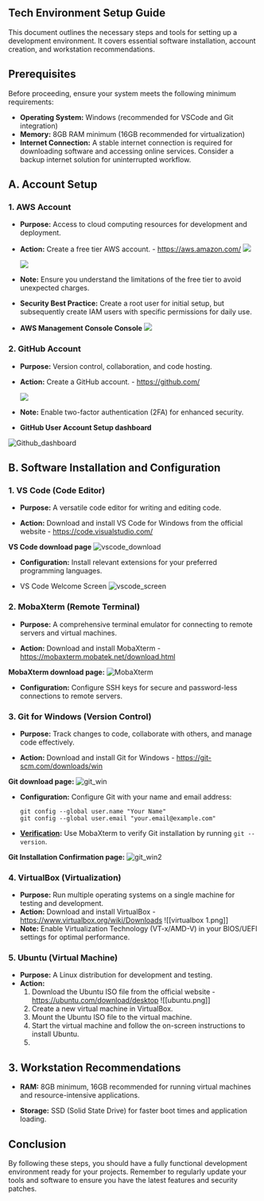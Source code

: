 
## Tech Environment Setup Guide

This document outlines the necessary steps and tools for setting up a development environment. It covers essential software installation, account creation, and workstation recommendations.

## Prerequisites

Before proceeding, ensure your system meets the following minimum requirements:

*   **Operating System:** Windows (recommended for VSCode and Git integration)
*   **Memory:** 8GB RAM minimum (16GB recommended for virtualization)
*   **Internet Connection:** A stable internet connection is required for downloading software and accessing online services. Consider a backup internet solution for uninterrupted workflow.

## A. Account Setup

### 1. AWS Account

*   **Purpose:** Access to cloud computing resources for development and deployment.
  
*   **Action:** Create a free tier AWS account. - https://aws.amazon.com/
    ![](https://github.com/istephenmichael/DevOps/blob/713a0f7e0b4d5e184816a4879287c579bf77219e/mini-projects/aws_free_tier.png)

    ![](https://github.com/istephenmichael/DevOps/blob/713a0f7e0b4d5e184816a4879287c579bf77219e/mini-projects/aws_signin.png)
  
*   **Note:** Ensure you understand the limitations of the free tier to avoid unexpected charges.
  
*   **Security Best Practice:** Create a root user for initial setup, but subsequently create IAM users with specific permissions for daily use.
  
* **AWS Management Console Console**
 ![](https://github.com/istephenmichael/DevOps/blob/e7114b839be95e6d8869b04a56869ccb0a8c1c0c/mini-projects/awsconsole.png)



### 2. GitHub Account

*   **Purpose:** Version control, collaboration, and code hosting.
  
*   **Action:** Create a GitHub account. - https://github.com/

     ![](https://github.com/istephenmichael/DevOps/blob/3fcb44acccca383659015c8c428ca8a23562b73f/mini-projects/github_home.png)
  
*   **Note:** Enable two-factor authentication (2FA) for enhanced security.
  
*  **GitHub User Account Setup dashboard**

  ![Github_dashboard](https://github.com/istephenmichael/DevOps/blob/ecf36556325819cdc3768f68cf34989ecd402644/mini-projects/githubnew.png)


## B. Software Installation and Configuration![]()

### 1. VS Code (Code Editor)

*   **Purpose:** A versatile code editor for writing and editing code.
  
*   **Action:** Download and install VS Code for Windows from the official website - https://code.visualstudio.com/
  
  **VS Code download page**
   ![vscode_download](https://github.com/istephenmichael/DevOps/blob/21372abac13f4439afb8d583882013ff769e32c8/mini-projects/vscode01.png)
  
*   **Configuration:** Install relevant extensions for your preferred programming languages.
  
* VS Code Welcome Screen
  ![vscode_screen](https://github.com/istephenmichael/DevOps/blob/21372abac13f4439afb8d583882013ff769e32c8/mini-projects/vscode02.png)

### 2. MobaXterm (Remote Terminal)

*   **Purpose:** A comprehensive terminal emulator for connecting to remote servers and virtual machines.
  
*   **Action:** Download and install MobaXterm - https://mobaxterm.mobatek.net/download.html
  
  **MobaXterm download page:** 
  ![MobaXterm](https://github.com/istephenmichael/DevOps/blob/21372abac13f4439afb8d583882013ff769e32c8/mini-projects/mobaxterm.png)
  
* **Configuration:** Configure SSH keys for secure and password-less connections to remote servers.

### 3. Git for Windows (Version Control)

*   **Purpose:** Track changes to code, collaborate with others, and manage code effectively.
  
*   **Action:** Download and install Git for Windows - https://git-scm.com/downloads/win
  
  **Git download page:** 
![git_win](https://github.com/istephenmichael/DevOps/blob/21372abac13f4439afb8d583882013ff769e32c8/mini-projects/git.png)

*   **Configuration:** Configure Git with your name and email address:

    ```
    git config --global user.name "Your Name"
    git config --global user.email "your.email@example.com"
    ```
*   **[Verification](pplx://action/followup):** Use MobaXterm to verify Git installation by running `git --version`.
  
  **Git Installation Confirmation page:** 
![git_win2](https://github.com/istephenmichael/DevOps/blob/21372abac13f4439afb8d583882013ff769e32c8/mini-projects/git-version.png)

### 4. VirtualBox (Virtualization)

*   **Purpose:** Run multiple operating systems on a single machine for testing and development.
*   **Action:** Download and install VirtualBox - https://www.virtualbox.org/wiki/Downloads
  ![[virtualbox 1.png]]
*   **Note:** Enable Virtualization Technology (VT-x/AMD-V) in your BIOS/UEFI settings for optimal performance.

### 5. Ubuntu (Virtual Machine)

*   **Purpose:** A Linux distribution for development and testing.
*  **Action:**
    1.  Download the Ubuntu ISO file from the official website - https://ubuntu.com/download/desktop
    ![[ubuntu.png]]
    2.  Create a new virtual machine in VirtualBox.
    3.  Mount the Ubuntu ISO file to the virtual machine.
    4.  Start the virtual machine and follow the on-screen instructions to install Ubuntu.
    5.

## 3. Workstation Recommendations

*   **RAM:** 8GB minimum, 16GB recommended for running virtual machines and resource-intensive applications.
  
*   **Storage:** SSD (Solid State Drive) for faster boot times and application loading.

## Conclusion

By following these steps, you should have a fully functional development environment ready for your projects. Remember to regularly update your tools and software to ensure you have the latest features and security patches.
